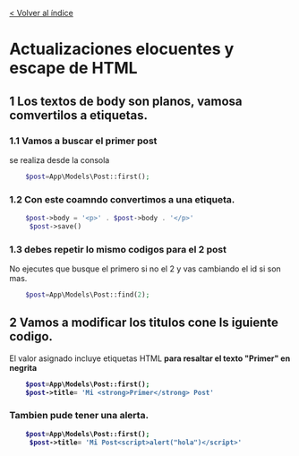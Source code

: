 [< Volver al índice](/docs/README.md)
# Actualizaciones elocuentes y escape de HTML

## 1 Los textos de body son planos, vamosa  comvertilos a etiquetas.

### 1.1 Vamos a buscar el primer post
se realiza desde la consola
```php
    $post=App\Models\Post::first();
```
### 1.2 Con este coamndo convertimos a una etiqueta.
```php
    $post->body = '<p>' . $post->body . '</p>'
     $post->save()
```
### 1.3 debes repetir lo mismo codigos para el 2 post
No ejecutes que busque el primero si no el 2 y vas cambiando el id si son mas.
```php
    $post=App\Models\Post::find(2);
```
##  2  Vamos a modificar los titulos cone ls iguiente codigo.
El valor asignado incluye etiquetas HTML <strong> para resaltar el texto "Primer" en negrita
```php
    $post=App\Models\Post::first();
    $post->title= 'Mi <strong>Primer</strong> Post'
```
### Tambien pude tener una alerta.
```php
    $post=App\Models\Post::first();
     $post->title= 'Mi Post<script>alert("hola")</script>'
```
